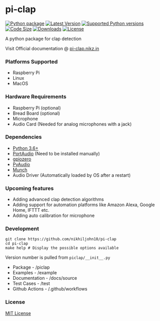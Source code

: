 pi-clap
=======

[![Python package](https://github.com/nikhiljohn10/pi-clap/workflows/Python%20package/badge.svg?branch=master)](https://pypi.python.org/pypi/pi-clap/)
[![Latest Version](https://img.shields.io/pypi/v/pi-clap)](https://pypi.python.org/pypi/pi-clap/)
[![Supported Python versions](https://img.shields.io/pypi/pyversions/pi-clap)](https://pypi.python.org/pypi/pi-clap/)
[![Code Size](https://img.shields.io/github/languages/code-size/nikhiljohn10/pi-clap)](https://pypi.python.org/pypi/pi-clap/)
[![Downloads](https://img.shields.io/pypi/dm/pi-clap)](https://pypi.python.org/pypi/pi-clap/)
[![License](https://img.shields.io/pypi/l/pi-clap)](https://github.com/nikhiljohn10/pi-clap/blob/master/LICENSE)

A python package for clap detection

Visit Official documentation @ [pi-clap.nikz.in](https://pi-clap.nikz.in/getting-started.html)

### Platforms Supported

* Raspberry Pi
* Linux
* MacOS

### Hardware Requirements

* Raspberry Pi (optional)
* Bread Board (optional)
* Microphone
* Audio Card (Needed for analog microphones with a jack)

### Dependencies

* [Python 3.6+](https://docs.python.org/3/)
* [PortAudio](http://www.portaudio.com/) (Need to be installed manually)
* [gpiozero](https://gpiozero.readthedocs.io)
* [PyAudio](https://pypi.org/project/PyAudio)
* [Munch](https://pypi.org/project/munch/)
* Audio Driver (Automatically loaded by OS after a restart)

### Upcoming features

* Adding advanced clap detection algorithms
* Adding support for automation platforms like Amazon Alexa, Google Home, IFTTT etc.
* Adding auto calibration for microphone

### Development

```
git clone https://github.com/nikhiljohn10/pi-clap
cd pi-clap
make help # Display the possible options available
```

Version number is pulled from `piclap/__init__.py`

- Package - /piclap
- Examples - /example
- Documentation - /docs/source
- Test Cases - /test
- Github Actions - /.github/workflows

### License

[MIT License](https://github.com/nikhiljohn10/pi-clap/blob/master/LICENSE)
